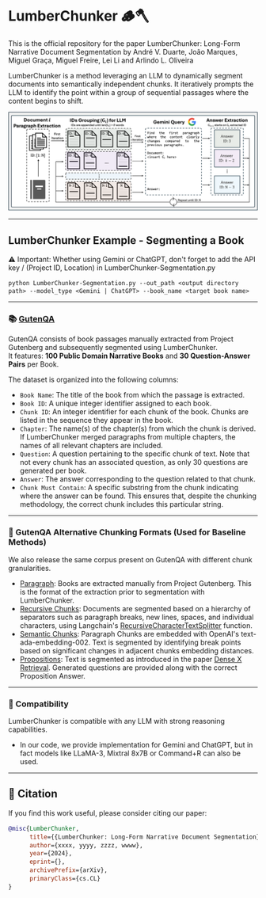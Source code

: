 # LumberChunker 🪵🪓
This is the official repository for the paper LumberChunker: Long-Form Narrative Document Segmentation by André V. Duarte, João Marques, Miguel Graça, Miguel Freire, Lei Li and Arlindo L. Oliveira<br>

LumberChunker is a method leveraging an LLM to dynamically segment documents into semantically independent chunks. It iteratively prompts the LLM to identify the point within a group of sequential passages where the content begins to shift.

![GitHub Logo](LumberChunker_pipeline.png)


---
## LumberChunker Example - Segmenting a Book
⚠ Important: Whether using Gemini or ChatGPT, don't forget to add the API key / (Project ID, Location) in LumberChunker-Segmentation.py<br>

```
python LumberChunker-Segmentation.py --out_path <output directory path> --model_type <Gemini | ChatGPT> --book_name <target book name>
```
---

### 📚 [GutenQA](https://huggingface.co/datasets/LumberChunker/GutenQA)
GutenQA consists of book passages manually extracted from Project Gutenberg and subsequently segmented using LumberChunker.<br>
It features: **100 Public Domain Narrative Books** and **30 Question-Answer Pairs** per Book.<br>

The dataset is organized into the following columns:
- `Book Name`: The title of the book from which the passage is extracted.
- `Book ID`: A unique integer identifier assigned to each book.
- `Chunk ID`: An integer identifier for each chunk of the book. Chunks are listed in the sequence they appear in the book.
- `Chapter`: The name(s) of the chapter(s) from which the chunk is derived. If LumberChunker merged paragraphs from multiple chapters, the names of all relevant chapters are included.
- `Question`: A question pertaining to the specific chunk of text. Note that not every chunk has an associated question, as only 30 questions are generated per book.
- `Answer`: The answer corresponding to the question related to that chunk.
- `Chunk Must Contain`: A specific substring from the chunk indicating where the answer can be found. This ensures that, despite the chunking methodology, the correct chunk includes this particular string.



---
### 📖 GutenQA Alternative Chunking Formats (Used for Baseline Methods)
We also release the same corpus present on GutenQA with different chunk granularities.
- [Paragraph](https://huggingface.co/datasets/LumberChunker/GutenQA_Paragraphs): Books are extracted manually from Project Gutenberg. This is the format of the extraction prior to segmentation with LumberChunker.
- [Recursive Chunks](https://huggingface.co/datasets/LumberChunker/GutenQA_Recursive): Documents are segmented based on a hierarchy of separators such as paragraph breaks, new lines, spaces, and individual characters, using Langchain's [RecursiveCharacterTextSplitter](https://api.python.langchain.com/en/latest/character/langchain_text_splitters.character.RecursiveCharacterTextSplitter.html) function.
- [Semantic Chunks](https://huggingface.co/datasets/LumberChunker/GutenQA_Semantic): Paragraph Chunks are embedded with OpenAI's text-ada-embedding-002. Text is segmented by identifying break points based on significant changes in adjacent chunks embedding distances.
- [Propositions](https://huggingface.co/datasets/LumberChunker/GutenQA_Propositions): Text is segmented as introduced in the paper [Dense X Retrieval](https://arxiv.org/abs/2312.06648). Generated questions are provided along with the correct Proposition Answer.


---
### 🤝 Compatibility
LumberChunker is compatible with any LLM with strong reasoning capabilities.<br>
- In our code, we provide implementation for Gemini and ChatGPT, but in fact models like LLaMA-3, Mixtral 8x7B or Command+R can also be used.<br>


---
## 💬 Citation

If you find this work useful, please consider citing our paper:

```bibtex
@misc{LumberChunker,
      title={{LumberChunker: Long-Form Narrative Document Segmentation}}, 
      author={xxxx, yyyy, zzzz, wwww},
      year={2024},
      eprint={},
      archivePrefix={arXiv},
      primaryClass={cs.CL}
}
```
